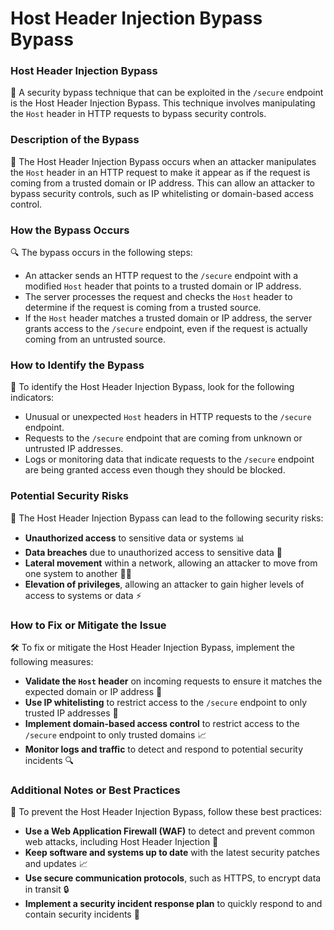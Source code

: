 # Host Header Injection Bypass Bypass

### Host Header Injection Bypass
🚨 A security bypass technique that can be exploited in the `/secure` endpoint is the Host Header Injection Bypass. This technique involves manipulating the `Host` header in HTTP requests to bypass security controls.

### Description of the Bypass
📝 The Host Header Injection Bypass occurs when an attacker manipulates the `Host` header in an HTTP request to make it appear as if the request is coming from a trusted domain or IP address. This can allow an attacker to bypass security controls, such as IP whitelisting or domain-based access control.

### How the Bypass Occurs
🔍 The bypass occurs in the following steps:
* An attacker sends an HTTP request to the `/secure` endpoint with a modified `Host` header that points to a trusted domain or IP address.
* The server processes the request and checks the `Host` header to determine if the request is coming from a trusted source.
* If the `Host` header matches a trusted domain or IP address, the server grants access to the `/secure` endpoint, even if the request is actually coming from an untrusted source.

### How to Identify the Bypass
🔎 To identify the Host Header Injection Bypass, look for the following indicators:
* Unusual or unexpected `Host` headers in HTTP requests to the `/secure` endpoint.
* Requests to the `/secure` endpoint that are coming from unknown or untrusted IP addresses.
* Logs or monitoring data that indicate requests to the `/secure` endpoint are being granted access even though they should be blocked.

### Potential Security Risks
🚨 The Host Header Injection Bypass can lead to the following security risks:
* **Unauthorized access** to sensitive data or systems 📊
* **Data breaches** due to unauthorized access to sensitive data 🚨
* **Lateral movement** within a network, allowing an attacker to move from one system to another 🚶‍♂️
* **Elevation of privileges**, allowing an attacker to gain higher levels of access to systems or data ⚡️

### How to Fix or Mitigate the Issue
🛠️ To fix or mitigate the Host Header Injection Bypass, implement the following measures:
* **Validate the `Host` header** on incoming requests to ensure it matches the expected domain or IP address 📝
* **Use IP whitelisting** to restrict access to the `/secure` endpoint to only trusted IP addresses 🚫
* **Implement domain-based access control** to restrict access to the `/secure` endpoint to only trusted domains 📈
* **Monitor logs and traffic** to detect and respond to potential security incidents 🔍

### Additional Notes or Best Practices
📝 To prevent the Host Header Injection Bypass, follow these best practices:
* **Use a Web Application Firewall (WAF)** to detect and prevent common web attacks, including Host Header Injection 🚪
* **Keep software and systems up to date** with the latest security patches and updates 📈
* **Use secure communication protocols**, such as HTTPS, to encrypt data in transit 🔒
* **Implement a security incident response plan** to quickly respond to and contain security incidents 🚨